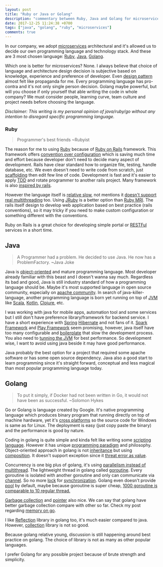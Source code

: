 ```yaml
---
layout: post
title: "Ruby or Java or Golang"
description: "commentary between Ruby, Java and Golang for microservices"
date: 2017-12-25 11:24:38 +0700
tags: ["java", "golang", "ruby", "microservices"]
comments: true
---
```


In our company, we adopt [microservices](http://microservices.io/) architectural and it's allowed us to decide our own programming language and technology stack. And these are 3 most chosen language: [Ruby](https://www.ruby-lang.org/), [Java](https://www.java.com/en/), [Golang](golang.org).

Which one is better for microservices? None. I always believe that choice of language and architecture design decision is subjective based on knowledge, experience and preference of developer. Even [design pattern](https://en.wikipedia.org/wiki/Software_design_pattern) almost felt like propaganda for me. Every programming language has pro-contra and it's not only single person decision. Golang maybe powerful, but will you choose if only yourself that able writing the code in whole company? We must consider people, learning curve, team culture and project needs before choosing the language.

*Disclaimer: This writing is my personal opinion of java/ruby/go without any intention to disregard specific programming language.*

### Ruby

> Programmer's best friends ~Rubyist

The reason for me to using [Ruby](https://www.ruby-lang.org/en/) because of [Ruby on Rails](http://rubyonrails.org/) framework. This framework offers [convention over configuration](https://en.wikipedia.org/wiki/Convention_over_configuration) which is saving much time and effort because developer don't need to decide many aspect of development. Rails have clear standard how to organize file, testing, handle database, etc. We even doesn't need to write code from scratch, just [scaffolding](https://en.wikipedia.org/wiki/Scaffold_(programming)) then edit few line of code. Development is fast and it's easier to apply [TDD](https://en.wikipedia.org/wiki/Test-driven_development) and rotate programmer to another rails project. Many framework is also [inspired by rails](https://www.quora.com/What-are-some-web-frameworks-that-use-conventions-similar-to-Rails).

However the language itself is [relative slow](https://stackoverflow.com/questions/2529852/why-do-people-say-that-ruby-is-slow), not mentions it [doesn't support real multithreading](https://stackoverflow.com/questions/56087/does-ruby-have-real-multithreading) too. Using [JRuby](http://jruby.org/) is a better option than [Ruby MRI](https://en.wikipedia.org/wiki/Ruby_MRI). The rails itself design to develop web application based on best practice (rails conventions), so it may tricky if you need to make custom configuration or something different with the conventions.

Ruby on Rails is a great choice for developing simple portal or [RESTFul](/restful-revisit) services in a short time.

## Java

> A Programmer had a problem. He decided to use Java. He now has a ProblemFactory. ~Java Joke

Java is [object-oriented](https://en.wikipedia.org/wiki/Object-oriented_programming) and mature programming language. Most developer already familiar with this beast and I doesn't wanna say much. Regardless its bad and good, Java is still industry standard of how a programming language should be. Maybe it's most supported language in open source community, especially on [apache community](https://www.apache.org/). In search of java-killer-language, another programming language is born yet running on top of [JVM](https://en.wikipedia.org/wiki/Java_virtual_machine) like [Scala](https://www.scala-lang.org/), [Kotlin](https://kotlinlang.org/), [Clojure](https://clojure.org/), etc.

I was working with java for mobile apps, automation tool and some services but I still don't have preference library/framework for backend service. I have a short experience with [Spring](https://spring.io/) [Hibernate](http://hibernate.org/) and not fans of it. [Spark Framework](http://sparkjava.com/) and [Play Framework](https://www.playframework.com/) seem promising, however, java itself have too many configurable and [boilerplate](https://en.wikipedia.org/wiki/Boilerplate_text) that slow the development process. You also need to [tunning the JVM](https://docs.oracle.com/cd/E13222_01/wls/docs81/perform/JVMTuning.html) for best performance. So development wise, I want to avoid using java beside it may have good performance.

Java probably the best option for a project that required some apache software or has some open source dependency. Java also a good start to learn programming since it's straight forward, conceptual and less magical than most popular programming language today.

## Golang

> To put it simply, if Docker had not been written in Go, it would not have been as successful. ~Solomon Hykes

Go or Golang is language created by Google. It's native programming language which  produces binary program that running directly on top of machine hardware, yet it's [cross platforms](https://golang.org/doc/install/source#environment) so the source code for Windows is same as for Linux. The deployment is easy (just copy paste the binary) and the performance is good by nature.

Coding in golang is quite simple and kinda felt like writing some [scripting language](https://en.wikipedia.org/wiki/Scripting_language). However it has unique [programming paradigm](https://en.wikipedia.org/wiki/Programming_paradigm) and philosophy. Object-oriented approach in golang is not [inheritance](https://en.wikipedia.org/wiki/Inheritance_(object-oriented_programming)) but using [composition](https://www.goinggo.net/2015/09/composition-with-go.html). It doesn't support exception since it [threat error as value](https://blog.golang.org/errors-are-values).

Concurrency is one big plus of golang, it's using [parallelism instead of multithread](https://blog.golang.org/concurrency-is-not-parallelism). The lightweight thread in golang called [goroutine](https://tour.golang.org/concurrency/1). Every goroutine is isolated with another goroutine and only can communicate via [channel](https://tour.golang.org/concurrency/2). So no more [lock](https://en.wikipedia.org/wiki/Lock_(computer_science)) for [synchronization](https://en.wikipedia.org/wiki/Synchronization_(computer_science)). Golang even doesn't provide [pool](https://en.wikipedia.org/wiki/Thread_pool) by default, maybe because goroutine is super cheap, [1000 goroutine is comparable to 10 regular thread.](http://tleyden.github.io/blog/2014/10/30/goroutines-vs-threads/)

[Garbage collection](https://en.wikipedia.org/wiki/Garbage_collection_(computer_science)) and [pointer](https://en.wikipedia.org/wiki/Garbage_collection_(computer_science)) also nice. We can say that golang have better garbage collection compare with other so far. Check my post regarding [memory on go](/memory-in-go).

I like [Reflection](https://en.wikipedia.org/wiki/Reflection_(computer_programming)) library in golang too, it's much easier compared to java. However, [collection](https://en.wikipedia.org/wiki/Collection_(abstract_data_type)) library is not so good.

Because golang relative young, discussion is still happening around best practice on golang. The choice of library is not as many as other popular languages.

I prefer Golang for any possible project because of brute strength and simplicity.
